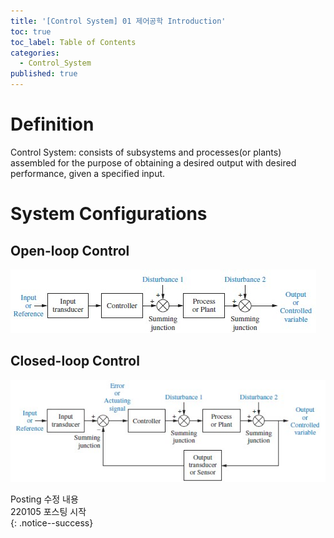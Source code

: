 ```yaml
---
title: '[Control System] 01 제어공학 Introduction'
toc: true
toc_label: Table of Contents
categories:
  - Control_System
published: true
---
```


# Definition
Control System: consists of subsystems and processes(or plants) assembled for the purpose of obtaining a desired output with desired performance, given a specified input.

# System Configurations
## Open-loop Control
![Open-loop Control](/assets/images/Control_System_img/1-1-open-loop.jpg)

## Closed-loop Control
![Closed-loop Control](/assets/images/Control_System_img/1-2-closed-loop.jpg)



Posting 수정 내용   
220105 포스팅 시작  
{: .notice--success}
